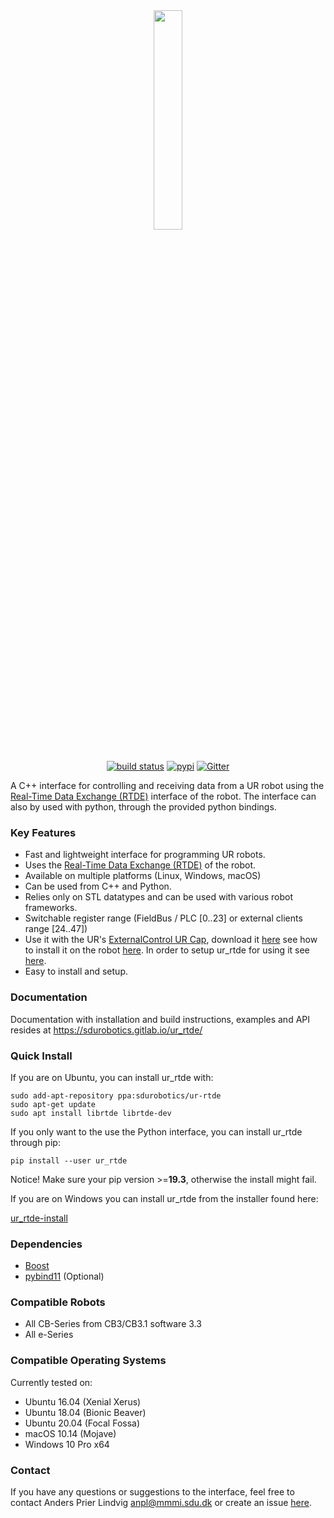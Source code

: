 <div align="center">

<img width=30% src="https://gitlab.com/sdurobotics/ur_rtde/-/raw/master/doc/_static/ur_rtde_logo.png">
</div>
&nbsp;
<div align="center">

[![build status](https://gitlab.com/sdurobotics/ur_rtde/badges/master/pipeline.svg)](https://gitlab.com/sdurobotics/ur_rtde/commits/master)
[![pypi](https://badgen.net/pypi/v/ur_rtde)](https://pypi.org/project/ur-rtde/)
[![Gitter](https://badges.gitter.im/ur_rtde/community.svg)](https://gitter.im/ur_rtde/community?utm_source=badge&utm_medium=badge&utm_campaign=pr-badge)
</div>

A C++ interface for controlling and receiving data from a UR robot using the 
[Real-Time Data Exchange (RTDE)](https://www.universal-robots.com/how-tos-and-faqs/how-to/ur-how-tos/real-time-data-exchange-rtde-guide-22229/)
 interface of the robot. The interface can also by used with python, through the provided python bindings.

### Key Features ###
 * Fast and lightweight interface for programming UR robots.
 * Uses the [Real-Time Data Exchange (RTDE)](https://www.universal-robots.com/how-tos-and-faqs/how-to/ur-how-tos/real-time-data-exchange-rtde-guide-22229/) of the robot.
 * Available on multiple platforms (Linux, Windows, macOS)
 * Can be used from C++ and Python.
 * Relies only on STL datatypes and can be used with various robot frameworks.
 * Switchable register range (FieldBus / PLC [0..23] or external clients range [24..47])
 * Use it with the UR's [ExternalControl UR Cap](https://github.com/UniversalRobots/Universal_Robots_ExternalControl_URCap),
    download it [here](https://github.com/UniversalRobots/Universal_Robots_ROS_Driver/blob/master/ur_robot_driver/resources/externalcontrol-1.0.4.urcap) see
    how to install it on the robot [here](https://github.com/UniversalRobots/Universal_Robots_ROS_Driver/blob/master/ur_robot_driver/doc/install_urcap_e_series.md). 
    In order to setup ur_rtde for using it see [here](https://sdurobotics.gitlab.io/ur_rtde/examples/examples.html#use-with-externalcontrol-ur-cap).
 * Easy to install and setup.
 
### Documentation ###
Documentation with installation and build instructions, examples and API resides at <https://sdurobotics.gitlab.io/ur_rtde/>

### Quick Install ##
If you are on Ubuntu, you can install ur_rtde with:

    sudo add-apt-repository ppa:sdurobotics/ur-rtde
    sudo apt-get update
    sudo apt install librtde librtde-dev

If you only want to the use the Python interface, you can install ur_rtde through pip:

    pip install --user ur_rtde

Notice! Make sure your pip version >=**19.3**, otherwise the install might fail. 

If you are on Windows you can install ur_rtde from the installer found here:
                     
[ur_rtde-install](https://sdurobotics.gitlab.io/ur_rtde/installation/installation.html)

### Dependencies ###
*  [Boost](https://www.boost.org/)
*  [pybind11](https://github.com/pybind/pybind11) (Optional)

### Compatible Robots ###

*  All CB-Series from CB3/CB3.1 software 3.3
*  All e-Series

### Compatible Operating Systems ###
Currently tested on:

*  Ubuntu 16.04 (Xenial Xerus)
*  Ubuntu 18.04 (Bionic Beaver)
*  Ubuntu 20.04 (Focal Fossa)
*  macOS 10.14 (Mojave)
*  Windows 10 Pro x64

### Contact ###
If you have any questions or suggestions to the interface, feel free to contact Anders Prier Lindvig <anpl@mmmi.sdu.dk> or create an issue [here](https://gitlab.com/caro-sdu/ur_rtde/issues).
